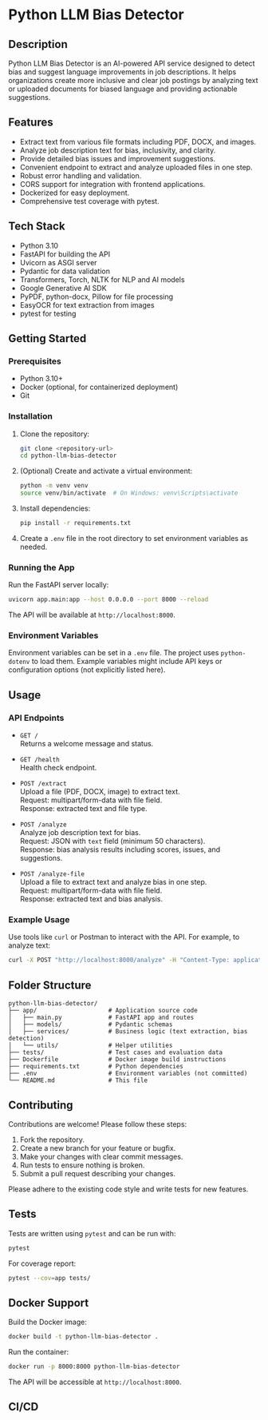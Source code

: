 # Python LLM Bias Detector

## Description
Python LLM Bias Detector is an AI-powered API service designed to detect bias and suggest language improvements in job descriptions. It helps organizations create more inclusive and clear job postings by analyzing text or uploaded documents for biased language and providing actionable suggestions.

## Features
- Extract text from various file formats including PDF, DOCX, and images.
- Analyze job description text for bias, inclusivity, and clarity.
- Provide detailed bias issues and improvement suggestions.
- Convenient endpoint to extract and analyze uploaded files in one step.
- Robust error handling and validation.
- CORS support for integration with frontend applications.
- Dockerized for easy deployment.
- Comprehensive test coverage with pytest.

## Tech Stack
- Python 3.10
- FastAPI for building the API
- Uvicorn as ASGI server
- Pydantic for data validation
- Transformers, Torch, NLTK for NLP and AI models
- Google Generative AI SDK
- PyPDF, python-docx, Pillow for file processing
- EasyOCR for text extraction from images
- pytest for testing

## Getting Started

### Prerequisites
- Python 3.10+
- Docker (optional, for containerized deployment)
- Git

### Installation

1. Clone the repository:
   ```bash
   git clone <repository-url>
   cd python-llm-bias-detector
   ```

2. (Optional) Create and activate a virtual environment:
   ```bash
   python -m venv venv
   source venv/bin/activate  # On Windows: venv\Scripts\activate
   ```

3. Install dependencies:
   ```bash
   pip install -r requirements.txt
   ```

4. Create a `.env` file in the root directory to set environment variables as needed.

### Running the App

Run the FastAPI server locally:
```bash
uvicorn app.main:app --host 0.0.0.0 --port 8000 --reload
```

The API will be available at `http://localhost:8000`.

### Environment Variables

Environment variables can be set in a `.env` file. The project uses `python-dotenv` to load them. Example variables might include API keys or configuration options (not explicitly listed here).

## Usage

### API Endpoints

- `GET /`  
  Returns a welcome message and status.

- `GET /health`  
  Health check endpoint.

- `POST /extract`  
  Upload a file (PDF, DOCX, image) to extract text.  
  Request: multipart/form-data with file field.  
  Response: extracted text and file type.

- `POST /analyze`  
  Analyze job description text for bias.  
  Request: JSON with `text` field (minimum 50 characters).  
  Response: bias analysis results including scores, issues, and suggestions.

- `POST /analyze-file`  
  Upload a file to extract text and analyze bias in one step.  
  Request: multipart/form-data with file field.  
  Response: extracted text and bias analysis.

### Example Usage

Use tools like `curl` or Postman to interact with the API. For example, to analyze text:

```bash
curl -X POST "http://localhost:8000/analyze" -H "Content-Type: application/json" -d '{"text": "Your job description text here..."}'
```

## Folder Structure

```
python-llm-bias-detector/
├── app/                    # Application source code
│   ├── main.py             # FastAPI app and routes
│   ├── models/             # Pydantic schemas
│   ├── services/           # Business logic (text extraction, bias detection)
│   └── utils/              # Helper utilities
├── tests/                  # Test cases and evaluation data
├── Dockerfile              # Docker image build instructions
├── requirements.txt        # Python dependencies
├── .env                    # Environment variables (not committed)
└── README.md               # This file
```

## Contributing

Contributions are welcome! Please follow these steps:

1. Fork the repository.
2. Create a new branch for your feature or bugfix.
3. Make your changes with clear commit messages.
4. Run tests to ensure nothing is broken.
5. Submit a pull request describing your changes.

Please adhere to the existing code style and write tests for new features.

## Tests

Tests are written using `pytest` and can be run with:

```bash
pytest
```

For coverage report:

```bash
pytest --cov=app tests/
```

## Docker Support

Build the Docker image:

```bash
docker build -t python-llm-bias-detector .
```

Run the container:

```bash
docker run -p 8000:8000 python-llm-bias-detector
```

The API will be accessible at `http://localhost:8000`.

## CI/CD

